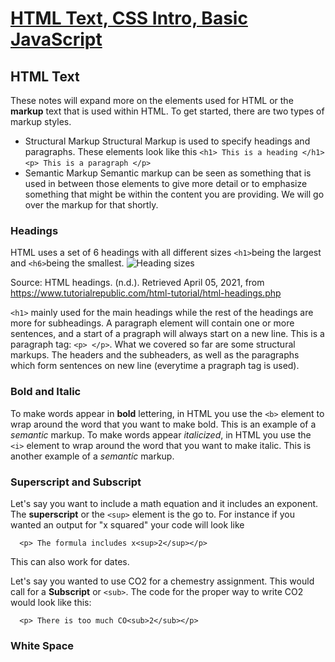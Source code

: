 # <ins>HTML Text, CSS Intro, Basic JavaScript</ins> # 
## HTML Text ## 
These notes will expand more on the elements used for HTML or the **markup** text that is used within HTML. To get started, there are two types of markup styles. 
* Structural Markup 
  Structural Markup is used to specify headings and paragraphs. These elements look like this `<h1> This is a heading </h1>` 
`<p> This is a paragraph </p>`
* Semantic Markup 
Semantic markup can be seen as something that is used in between those elements to give more detail or to emphasize something that might be within the content you are providing. We will go over the markup for that shortly. 

### Headings ### 
HTML uses a set of 6 headings with all different sizes `<h1>`being the largest and `<h6>`being the smallest. 
![Heading sizes](https://www.tutorialrepublic.com/lib/images/html/html-headings.png)

Source: 
HTML headings. (n.d.). Retrieved April 05, 2021, from https://www.tutorialrepublic.com/html-tutorial/html-headings.php

`<h1>` mainly used for the main headings while the rest of the headings are more for subheadings. A paragraph element will contain one or more sentences, and a start of a pragraph will always start on a new line. This is a paragraph tag: `<p> </p>`. 
What we covered so far are some structural markups. The headers and the subheaders, as well as the paragraphs which form sentences on new line (everytime a pragraph tag is used). 

### Bold and Italic ### 
To make words appear in **bold** lettering, in HTML you use the `<b>` element to wrap around the word that you want to make bold. This is an example of a *semantic* markup. 
To make words appear *italicized*, in HTML you use the `<i>` element to wrap around the word that you want to make italic. This is another example of a *semantic* markup. 

### Superscript and Subscript ### 
Let's say you want to include a math equation and it includes an exponent. The **superscript** or the `<sup>` element is the go to. For instance if you wanted an output for "x squared" your code will look like 
 
      <p> The formula includes x<sup>2</sup></p> 
This can also work for dates. 

Let's say you wanted to use CO2 for a chemestry assignment. This would call for a **Subscript** or `<sub>`. The code for the proper way to write CO2 would look like this: 

      <p> There is too much CO<sub>2</sub></p>
### White Space ### 




